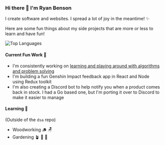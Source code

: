 ### Hi there 👋 I'm Ryan Benson

I create software and websites. I spread a lot of joy in the meantime! ✨

Here are some fun things about my side projects that are more or less to learn and have fun!

![Top Languages](https://github-readme-stats.vercel.app/api/top-langs/?username=ryanbenson&layout=compact&theme=cobalt&include_all_commits=true&count_private=true)

#### Current Fun Work 🔭

* I'm consistently working on [learning and playing around with algorithms and problem solving](https://github.com/ryanbenson/laera)
* I'm building a fun Genshin Impact feedback app in React and Node using Redux toolkit
* I'm also creating a Discord bot to help notify you when a product comes back in stock. I had a Go based one, but I'm porting it over to Discord to make it easier to manage

#### Learning 🌱

(Outside of the `dsa` repo)

* Woodworking 🪵 🪑 
* Gardening 🪴 🍅 🌱

<!--
**ryanbenson/ryanbenson** is a ✨ _special_ ✨ repository because its `README.md` (this file) appears on your GitHub profile.

Here are some ideas to get you started:

- 🔭 I’m currently working on ...
- 🌱 I’m currently learning ...
- 👯 I’m looking to collaborate on ...
- 🤔 I’m looking for help with ...
- 💬 Ask me about ...
- 📫 How to reach me: ...
- 😄 Pronouns: ...
- ⚡ Fun fact: ...
-->
